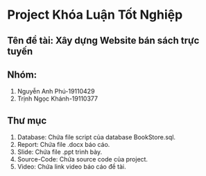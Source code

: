 # Project Khóa Luận Tốt Nghiệp
## Tên đề tài: Xây dựng Website bán sách trực tuyến
## Nhóm:
1. Nguyễn Anh Phú-19110429
2. Trịnh Ngọc Khánh-19110377
## Thư mục
1. Database: Chứa file script của database BookStore.sql.
2. Report: Chứa file .docx báo cáo.
3. Slide: Chứa file .ppt trình bày.
4. Source-Code: Chứa source code của project.
5. Video: Chứa link video báo cáo đề tài.
